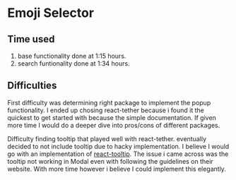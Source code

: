 # Emoji Selector

## Time used
1. base functionality done at 1:15 hours.
2. search funtionality done at 1:34 hours.


## Difficulties

First difficulty was determining right package to implement the popup functionality. I ended up chosing react-tether because i found it the quickest to get started with because the simple documentation. If given more time I would do a deeper dive into pros/cons of different packages.

Difficulty finding tooltip that played well with react-tether. eventually decided to not include tooltip due to hacky implementation. I believe I would go with an implementation of [react-tooltip](https://www.npmjs.com/package/react-tooltip). The issue i came across was the tooltip not working in Modal even with following the guidelines on their website. With more time however i believe I could implement this elegantly.
